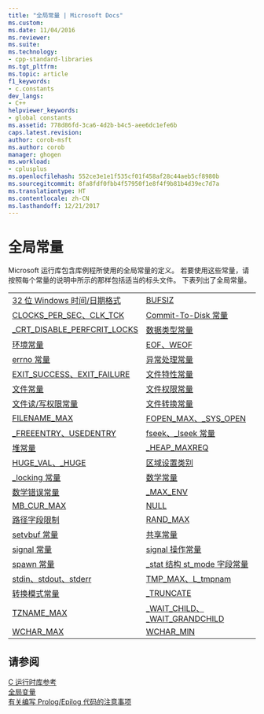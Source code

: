```yaml
---
title: "全局常量 | Microsoft Docs"
ms.custom: 
ms.date: 11/04/2016
ms.reviewer: 
ms.suite: 
ms.technology:
- cpp-standard-libraries
ms.tgt_pltfrm: 
ms.topic: article
f1_keywords:
- c.constants
dev_langs:
- C++
helpviewer_keywords:
- global constants
ms.assetid: 778d86fd-3ca6-4d2b-b4c5-aee6dc1efe6b
caps.latest.revision: 
author: corob-msft
ms.author: corob
manager: ghogen
ms.workload:
- cplusplus
ms.openlocfilehash: 552ce3e1e1f535cf01f458af28c44aeb5cf8980b
ms.sourcegitcommit: 8fa8fdf0fbb4f57950f1e8f4f9b81b4d39ec7d7a
ms.translationtype: HT
ms.contentlocale: zh-CN
ms.lasthandoff: 12/21/2017
---
```

# <a name="global-constants"></a>全局常量
Microsoft 运行库包含库例程所使用的全局常量的定义。 若要使用这些常量，请按照每个常量的说明中所示的那样包括适当的标头文件。 下表列出了全局常量。  
  
|||  
|-|-|  
|[32 位 Windows 时间/日期格式](../c-runtime-library/32-bit-windows-time-date-formats.md)|[BUFSIZ](../c-runtime-library/bufsiz.md)|  
|[CLOCKS_PER_SEC、CLK_TCK](../c-runtime-library/clocks-per-sec-clk-tck.md)|[Commit-To-Disk 常量](../c-runtime-library/commit-to-disk-constants.md)|  
|[_CRT_DISABLE_PERFCRIT_LOCKS](../c-runtime-library/crt-disable-perfcrit-locks.md)|[数据类型常量](../c-runtime-library/data-type-constants.md)|  
|[环境常量](../c-runtime-library/environmental-constants.md)|[EOF、WEOF](../c-runtime-library/eof-weof.md)|  
|[errno 常量](../c-runtime-library/errno-constants.md)|[异常处理常量](../c-runtime-library/exception-handling-constants.md)|  
|[EXIT_SUCCESS、EXIT_FAILURE](../c-runtime-library/exit-success-exit-failure.md)|[文件特性常量](../c-runtime-library/file-attribute-constants.md)|  
|[文件常量](../c-runtime-library/file-constants.md)|[文件权限常量](../c-runtime-library/file-permission-constants.md)|  
|[文件读/写权限常量](../c-runtime-library/file-read-write-access-constants.md)|[文件转换常量](../c-runtime-library/file-translation-constants.md)|  
|[FILENAME_MAX](../c-runtime-library/filename-max.md)|[FOPEN_MAX、_SYS_OPEN](../c-runtime-library/fopen-max-sys-open.md)|  
|[_FREEENTRY、USEDENTRY](../c-runtime-library/freeentry-usedentry.md)|[fseek、_lseek 常量](../c-runtime-library/fseek-lseek-constants.md)|  
|[堆常量](../c-runtime-library/heap-constants.md)|[_HEAP_MAXREQ](../c-runtime-library/heap-maxreq.md)|  
|[HUGE_VAL、_HUGE](../c-runtime-library/huge-val-huge.md)|[区域设置类别](../c-runtime-library/locale-categories.md)|  
|[_locking 常量](../c-runtime-library/locking-constants.md)|[数学常量](../c-runtime-library/math-constants.md)|  
|[数学错误常量](../c-runtime-library/math-error-constants.md)|[_MAX_ENV](../c-runtime-library/max-env.md)|  
|[MB_CUR_MAX](../c-runtime-library/mb-cur-max.md)|[NULL](../c-runtime-library/null-crt.md)|  
|[路径字段限制](../c-runtime-library/path-field-limits.md)|[RAND_MAX](../c-runtime-library/rand-max.md)|  
|[setvbuf 常量](../c-runtime-library/setvbuf-constants.md)|[共享常量](../c-runtime-library/sharing-constants.md)|  
|[signal 常量](../c-runtime-library/signal-constants.md)|[signal 操作常量](../c-runtime-library/signal-action-constants.md)|  
|[spawn 常量](../c-runtime-library/spawn-constants.md)|[_stat 结构 st_mode 字段常量](../c-runtime-library/stat-structure-st-mode-field-constants.md)|  
|[stdin、stdout、stderr](../c-runtime-library/stdin-stdout-stderr.md)|[TMP_MAX、L_tmpnam](../c-runtime-library/tmp-max-l-tmpnam.md)|  
|[转换模式常量](../c-runtime-library/translation-mode-constants.md)|[_TRUNCATE](../c-runtime-library/truncate.md)|  
|[TZNAME_MAX](../c-runtime-library/tzname-max.md)|[_WAIT_CHILD、_WAIT_GRANDCHILD](../c-runtime-library/wait-child-wait-grandchild.md)|  
|[WCHAR_MAX](../c-runtime-library/wchar-max.md)|[WCHAR_MIN](../c-runtime-library/wchar-min.md)|  
  
## <a name="see-also"></a>请参阅  
 [C 运行时库参考](../c-runtime-library/c-run-time-library-reference.md)   
 [全局变量](../c-runtime-library/global-variables.md)   
 [有关编写 Prolog/Epilog 代码的注意事项](../cpp/considerations-for-writing-prolog-epilog-code.md)